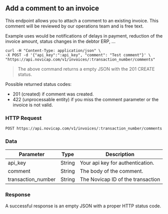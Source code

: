 ## Add a comment to an invoice

This endpoint allows you to attach a comment to an existing invoice.
This comment will be reviewed by our operations team and is free text.

Example uses would be notifications of delays in payment, reduction of the invoice amount, status changes in the debtor ERP, ...

```shell
curl -H "Content-Type: application/json" \
-X POST -d '{"api_key":":api_key", "comment": "Test comment"}' \
"https://api.novicap.com/v1/invoices/:transaction_number/comments"
```

> The above command returns a empty JSON with the 201 CREATE status.

Possible returned status codes:

- 201 (created) if comment was created.
- 422 (unprocessable entity) if you miss the comment parameter or the invoice is not valid.

### HTTP Request

`POST https://api.novicap.com/v1/invoices/:transaction_number/comments`

### Data

Parameter          | Type   | Description
-------------------|--------|----------------------------------
api_key            | String | Your api key for authentication.
comment            | String | The body of the comment.
transaction_number | String | The Novicap ID of the transaction

### Response

A successful response is an empty JSON with a proper HTTP status code.
